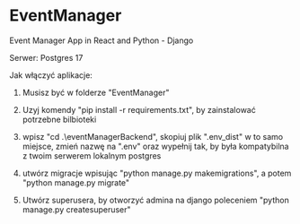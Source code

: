 # EventManager

Event Manager App in React and Python - Django

Serwer: Postgres 17

Jak włączyć aplikacje:

1. Musisz być w folderze "EventManager"

2. Uzyj komendy "pip install -r requirements.txt", by zainstalować potrzebne bilbioteki

3. wpisz "cd .\eventManagerBackend\", skopiuj plik ".env_dist" w to samo miejsce, zmień nazwę na ".env" oraz wypełnij tak, by była kompatybilna z twoim serwerem lokalnym postgres

4. utwórz migracje wpisując "python manage.py makemigrations", a potem "python manage.py migrate"

5. Utwórz superusera, by otworzyć admina na django poleceniem "python manage.py createsuperuser"
